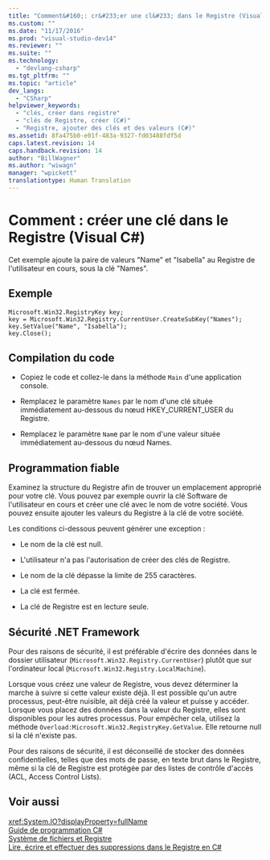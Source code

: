 ```yaml
---
title: "Comment&#160;: cr&#233;er une cl&#233; dans le Registre (Visual C#) | Microsoft Docs"
ms.custom: ""
ms.date: "11/17/2016"
ms.prod: "visual-studio-dev14"
ms.reviewer: ""
ms.suite: ""
ms.technology: 
  - "devlang-csharp"
ms.tgt_pltfrm: ""
ms.topic: "article"
dev_langs: 
  - "CSharp"
helpviewer_keywords: 
  - "clés, créer dans registre"
  - "clés de Registre, créer (C#)"
  - "Registre, ajouter des clés et des valeurs (C#)"
ms.assetid: 8fa475b0-e01f-483a-9327-fd03488fdf5d
caps.latest.revision: 14
caps.handback.revision: 14
author: "BillWagner"
ms.author: "wiwagn"
manager: "wpickett"
translationtype: Human Translation
---
```

# Comment&#160;: cr&#233;er une cl&#233; dans le Registre (Visual C#)
Cet exemple ajoute la paire de valeurs "Name" et "Isabella" au Registre de l'utilisateur en cours, sous la clé "Names".  
  
## Exemple  
  
```  
Microsoft.Win32.RegistryKey key;  
key = Microsoft.Win32.Registry.CurrentUser.CreateSubKey("Names");  
key.SetValue("Name", "Isabella");  
key.Close();  
```  
  
## Compilation du code  
  
-   Copiez le code et collez\-le dans la méthode `Main` d'une application console.  
  
-   Remplacez le paramètre `Names` par le nom d'une clé située immédiatement au\-dessous du nœud HKEY\_CURRENT\_USER du Registre.  
  
-   Remplacez le paramètre `Nam`e par le nom d'une valeur située immédiatement au\-dessous du nœud Names.  
  
## Programmation fiable  
 Examinez la structure du Registre afin de trouver un emplacement approprié pour votre clé.  Vous pouvez par exemple ouvrir la clé Software de l'utilisateur en cours et créer une clé avec le nom de votre société.  Vous pouvez ensuite ajouter les valeurs du Registre à la clé de votre société.  
  
 Les conditions ci\-dessous peuvent générer une exception :  
  
-   Le nom de la clé est null.  
  
-   L'utilisateur n'a pas l'autorisation de créer des clés de Registre.  
  
-   Le nom de la clé dépasse la limite de 255 caractères.  
  
-   La clé est fermée.  
  
-   La clé de Registre est en lecture seule.  
  
## Sécurité .NET Framework  
 Pour des raisons de sécurité, il est préférable d'écrire des données dans le dossier utilisateur \(`Microsoft.Win32.Registry.CurrentUser`\) plutôt que sur l'ordinateur local \(`Microsoft.Win32.Registry.LocalMachine`\).  
  
 Lorsque vous créez une valeur de Registre, vous devez déterminer la marche à suivre si cette valeur existe déjà.  Il est possible qu'un autre processus, peut\-être nuisible, ait déjà créé la valeur et puisse y accéder.  Lorsque vous placez des données dans la valeur du Registre, elles sont disponibles pour les autres processus.  Pour empêcher cela, utilisez la méthode `Overload:Microsoft.Win32.RegistryKey.GetValue`.  Elle retourne null si la clé n'existe pas.  
  
 Pour des raisons de sécurité, il est déconseillé de stocker des données confidentielles, telles que des mots de passe, en texte brut dans le Registre, même si la clé de Registre est protégée par des listes de contrôle d'accès \(ACL, Access Control Lists\).  
  
## Voir aussi  
 <xref:System.IO?displayProperty=fullName>   
 [Guide de programmation C\#](../../../csharp/programming-guide/index.md)   
 [Système de fichiers et Registre](../../../csharp/programming-guide/file-system/file-system-and-the-registry.md)   
 [Lire, écrire et effectuer des suppressions dans le Registre en C\#](http://www.codeproject.com/Articles/3389/Read-write-and-delete-from-registry-with-C)